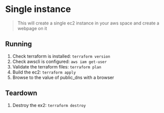 # Single instance
> This will create a single ec2 instance in your aws space and create a webpage on it

## Running
1. Check terraform is installed: `terraform version`
1. Check awscli is configured: `aws iam get-user`
1. Validate the terraform files: `terraform plan`
1. Build the ec2: `terraform apply`
1. Browse to the value of public_dns with a browser

## Teardown
1. Destroy the ex2: `terraform destroy`